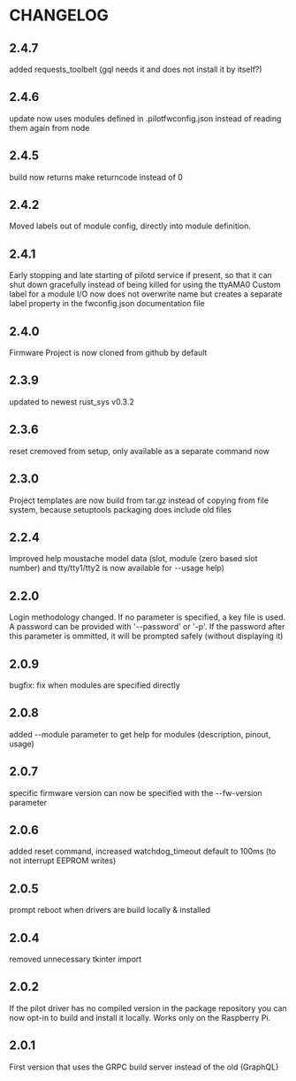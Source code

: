 # CHANGELOG

## 2.4.7
added requests_toolbelt (gql needs it and does not install it by itself?)
## 2.4.6
update now uses modules defined in .pilotfwconfig.json instead of reading them again from node
## 2.4.5
build now returns make returncode instead of 0
## 2.4.2
Moved labels out of module config, directly into module definition.
## 2.4.1
Early stopping and late starting of pilotd service if present, so that it can shut down gracefully instead of being killed for using the ttyAMA0
Custom label for a module I/O now does not overwrite name but creates a separate label property in the fwconfig.json documentation file
## 2.4.0
Firmware Project is now cloned from github by default
## 2.3.9
updated to newest rust_sys v0.3.2

## 2.3.6
reset cremoved from setup, only available as a separate command now
## 2.3.0
Project templates are now build from tar.gz instead of copying from file system, because setuptools packaging does include old files

## 2.2.4
Improved help moustache model data (slot, module (zero based slot number) and tty/tty1/tty2 is now available for --usage help)
## 2.2.0
Login methodology changed. If no parameter is specified, a key file is used. A password can be provided with '--password' or '-p'. If the password after this parameter is ommitted, it will be prompted safely (without displaying it)
## 2.0.9
bugfix: fix when modules are specified directly
## 2.0.8
added --module parameter to get help for modules (description, pinout, usage)
## 2.0.7
specific firmware version can now be specified with the --fw-version parameter
## 2.0.6
added reset command, increased watchdog_timeout default to 100ms (to not interrupt EEPROM writes)
## 2.0.5
prompt reboot when drivers are build locally & installed
## 2.0.4
removed unnecessary tkinter import

## 2.0.2
If the pilot driver has no compiled version in the package repository you can now opt-in to build and install it locally.
Works only on the Raspberry Pi.

## 2.0.1
First version that uses the GRPC build server instead of the old (GraphQL)



